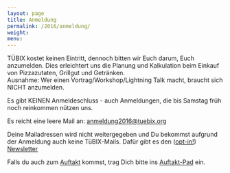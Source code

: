 ```yaml
---
layout: page
title: Anmeldung
permalink: /2016/anmeldung/
weight:
menu: 
---
```


TÜBIX kostet keinen Eintritt, dennoch bitten wir Euch darum, Euch anzumelden.
Dies erleichtert uns die Planung und Kalkulation beim Einkauf von Pizzazutaten, Grillgut und Getränken.
<br/>Ausnahme: Wer einen Vortrag/Workshop/Lightning Talk macht, braucht sich NICHT anzumelden.

Es gibt KEINEN Anmeldeschluss - auch Anmeldungen, die bis Samstag früh noch reinkommen nützen uns.

Es reicht eine leere Mail an:
<a href="mailto:anmeldung2016@tuebix.org">anmeldung2016@tuebix.org</a>

Deine Mailadressen wird nicht weitergegeben und Du bekommst aufgrund der Anmeldung auch keine TüBIX-Mails.
Dafür gibt es den (<a href="https://de.wikipedia.org/wiki/Opt-in" target="_blank">opt-in!</a>) <a href="../../newsletter">Newsletter</a>

Falls du auch zum <a href="../programm_rahmen">Auftakt</a> kommst, trag Dich bitte ins <a href="https://tuebix2015.titanpad.com/auftakt" target="_blank">Auftakt-Pad</a> ein.
